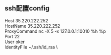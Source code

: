 ## ssh配置config

Host 35.220.222.252 \
HostName 35.220.222.252 \
ProxyCommand nc -X 5 -x 127.0.0.1:10010 %h %p \
Port 22 \
User oker \
IdentityFile ~/.ssh/id_rsa \
